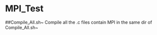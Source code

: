 # MPI_Test
##Compile_All.sh~
Compile all the .c files contain MPI in the same dir of Compile_All.sh~
